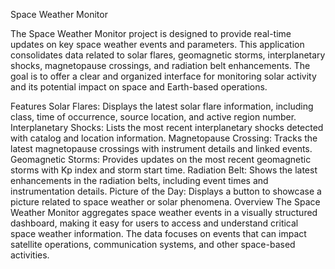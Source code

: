 Space Weather Monitor

The Space Weather Monitor project is designed to provide real-time updates on key space weather events and parameters. This application consolidates data related to solar flares, geomagnetic storms, interplanetary shocks, magnetopause crossings, and radiation belt enhancements. The goal is to offer a clear and organized interface for monitoring solar activity and its potential impact on space and Earth-based operations.

Features
Solar Flares: Displays the latest solar flare information, including class, time of occurrence, source location, and active region number.
Interplanetary Shocks: Lists the most recent interplanetary shocks detected with catalog and location information.
Magnetopause Crossing: Tracks the latest magnetopause crossings with instrument details and linked events.
Geomagnetic Storms: Provides updates on the most recent geomagnetic storms with Kp index and storm start time.
Radiation Belt: Shows the latest enhancements in the radiation belts, including event times and instrumentation details.
Picture of the Day: Displays a button to showcase a picture related to space weather or solar phenomena.
Overview
The Space Weather Monitor aggregates space weather events in a visually structured dashboard, making it easy for users to access and understand critical space weather information. The data focuses on events that can impact satellite operations, communication systems, and other space-based activities.

